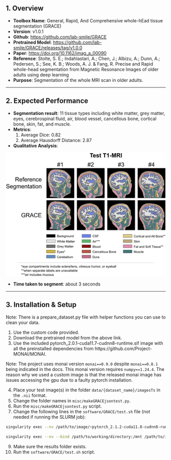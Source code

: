 ## 1. Overview
- **Toolbox Name**: General, Rapid, And Comprehensive whole-hEad tissue segmentation (GRACE)
- **Version**: v1.0.1
- **Github**: https://github.com/lab-smile/GRACE
- **Pretrained Model**: https://github.com/lab-smile/GRACE/releases/tag/v1.0.0
- **Paper**: https://doi.org/10.1162/imag_a_00090
- **Reference**: Stolte, S. E.; Indahlastari, A.; Chen, J.; Albizu, A.; Dunn, A.; Pedersen, S.; See, K. B.; Woods, A. J. & Fang, R. Precise and Rapid whole-head segmentation from Magnetic Resonance Images of older adults using deep learning
- **Purpose**: Segmentation of the whole MRI scan in older adults. 

---

## 2. Expected Performance
- **Segmentation result**: 11 tissue types including white matter, grey matter, eyes, cerebrospinal fluid, air, blood vessel, cancellous bone, cortical bone, skin, fat, and muscle. 
- **Metrics**: 
    1. Average Dice: 0.82
    2. Average Hausdorff Distance: 2.87
- **Qualitative Analysis**:

![qualitative analysis](summary_images/qualitative_analysis.png)
- **Time taken to segment**: about 3 seconds

---

## 3. Installation & Setup
Note: There is a prepare_dataset.py file with helper functions you can use to clean your data.
1. <!-- ~~Clone the GitHub repository given above.~~ --> Use the custom code provided.
2. Download the pretrained model from the above link.
3. <!-- ~~Change the following lines in `GRACE/build_container_v08.sh` to your desired path:~~ --> Use the included pytorch_2.0.1-cuda11.7-cudnn8-runtime.sif image with all the preinstalled dependencies from https://github.com/Project-MONAI/MONAI.
  <!--```diff
  - # build a Singularity sandbox container (container in a writable directory) from MONAI Core docker imag
  - singularity build --sandbox /path/to/monai/container/monaicore08/ docker://projectmonai/monai:0.8.1
  ```
  ```diff
  - # check nsys environment
  - singularity exec --nv /path/to/monai/container/monaicore08 nsys status -e
  ``` -->
<!-- ~~Note: It is best practice to place the `monaicore08/` and pretrained model folders in the parent directory.~~ -->

Note: The project uses monai version `monai==0.9.0` despite `monai==0.8.1` being indicated in the docs. This monai version requires `numpy==1.24.4`. The reason why we used a custom image is that the released monai image has issues accessing the gpu due to a faulty pytorch installation.

<!-- 4. ~~Run the following code in the terminal:~~
  ```diff
  - ./GRACE/build_container_v08.sh
  ```
~~Note: You might need to add execute permissions to the script with `chmod +x GRACE/build_container_v08.sh`.~~ -->

4. Place your test image(s) in the folder `data/{dataset_name}/imagesTs` in the `.nii` format.
6. Change the folder names in `misc/makeGRACEjsontest.py`.
7. Run the `misc/makeGRACEjsontest.py` script.
8. Change the following lines in the `software/GRACE/test.sh` file (not needed if running the SLURM job):
  <!-- ```diff
  # Check if cuda enabled
  - singularity exec --nv /path/to/monai/container/monaicore081 python3 -c "import torch; print(torch.cuda.is_available())"
  ```
  ```diff
  #run code
  - singularity exec --nv --bind /path/to/working/directory:/mnt /path/to/monai/container/monaicore081 python3 /mnt/test.py --num_gpu 1 --data_dir '/mnt/data_folder/' --model_load_name "grace.pth" --N_classes 12 --dataparallel "False" --a_max_value 255 --spatial_size 64
  ``` -->
  ```bash
  singularity exec --nv /path/to/image/<pytorch_2.1.2-cuda11.8-cudnn8-runtime.sif> python3 -c "import torch; print(torch.cuda.is_available())"
  ```
  ```bash
  singularity exec --nv --bind /path/to/working/directory:/mnt /path/to/image/<pytorch_2.1.2-cuda11.8-cudnn8-runtime.sif> python3 /mnt/software/GRACE/test.py --num_gpu 1 --data_dir '/mnt/data/<dataset_name>' --results_dir '/mnt/results/<dataset_name>' --model_load_name "/mnt/software/pretrained_model/GRACE.pth" --N_classes 12 --dataparallel "False" --a_max_value 255 --spatial_size 64
  ```
9. Make sure the results folder exists.
10. Run the `software/GRACE/test.sh` script.